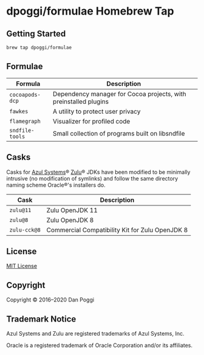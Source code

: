 # dpoggi/formulae Homebrew Tap

## Getting Started

```sh
brew tap dpoggi/formulae
```

## Formulae

Formula | Description
------- | -----------
`cocoapods-dcp` | Dependency manager for Cocoa projects, with preinstalled plugins
`fawkes` | A utility to protect user privacy
`flamegraph` | Visualizer for profiled code
`sndfile-tools` | Small collection of programs built on libsndfile

## Casks

Casks for [Azul Systems](https://www.azul.com/)&reg;
[Zulu](https://www.azul.com/products/zulu-enterprise/)&reg; JDKs have been
modified to be minimally intrusive (no modification of symlinks) and follow
the same directory naming scheme Oracle&reg;'s installers do.

Cask | Description
---- | -----------
`zulu@11` | Zulu OpenJDK 11
`zulu@8` | Zulu OpenJDK 8
`zulu-cck@8` | Commercial Compatibility Kit for Zulu OpenJDK 8

## License

[MIT License](https://opensource.org/licenses/MIT)

## Copyright

Copyright &copy; 2016&ndash;2020 Dan Poggi

## Trademark Notice

Azul Systems and Zulu are registered trademarks of Azul Systems, Inc.

Oracle is a registered trademark of Oracle Corporation and/or its affiliates.

